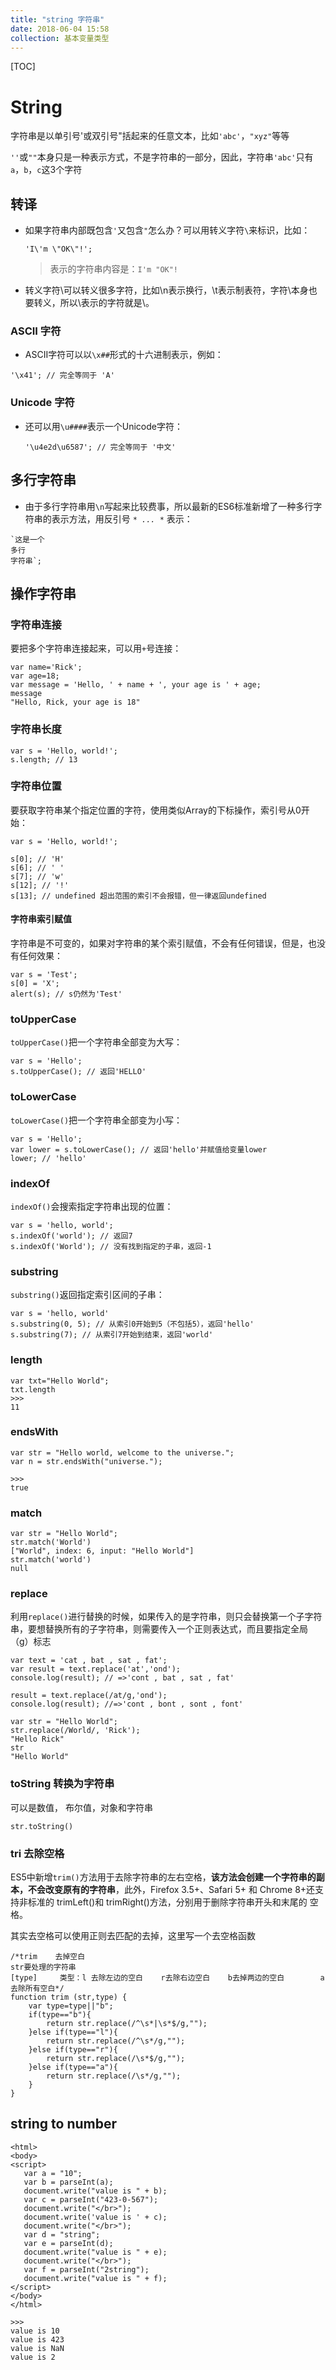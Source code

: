 ```yaml
---
title: "string 字符串"
date: 2018-06-04 15:58
collection: 基本变量类型
---
```


[TOC]



# String



字符串是以单引号'或双引号"括起来的任意文本，比如`'abc'`，`"xyz"`等等

`''`或`""`本身只是一种表示方式，不是字符串的一部分，因此，字符串`'abc'`只有`a`，`b`，`c`这3个字符

## 转译

* 如果字符串内部既包含`'`又包含`"`怎么办？可以用转义字符`\`来标识，比如：

  ```
  'I\'m \"OK\"!';
  ```

  >  表示的字符串内容是：`I'm "OK"!`

* 转义字符\可以转义很多字符，比如\n表示换行，\t表示制表符，字符\本身也要转义，所以\\表示的字符就是\。

  

### ASCII 字符

* ASCII字符可以以`\x##`形式的十六进制表示，例如：

```
'\x41'; // 完全等同于 'A'
```


### Unicode 字符

* 还可以用`\u####`表示一个Unicode字符：

  ```
  '\u4e2d\u6587'; // 完全等同于 '中文'
  ```



## 多行字符串

* 由于多行字符串用`\n`写起来比较费事，所以最新的ES6标准新增了一种多行字符串的表示方法，用反引号 *`* ... *`* 表示：

```
`这是一个
多行
字符串`;
```



## 操作字符串



### 字符串连接

要把多个字符串连接起来，可以用`+`号连接：

```
var name='Rick';
var age=18;
var message = 'Hello, ' + name + ', your age is ' + age;
message
"Hello, Rick, your age is 18"
```


### 字符串长度

```
var s = 'Hello, world!';
s.length; // 13
```



### 字符串位置

要获取字符串某个指定位置的字符，使用类似Array的下标操作，索引号从0开始：

```
var s = 'Hello, world!';

s[0]; // 'H'
s[6]; // ' '
s[7]; // 'w'
s[12]; // '!'
s[13]; // undefined 超出范围的索引不会报错，但一律返回undefined
```


#### 字符串索引赋值

字符串是不可变的，如果对字符串的某个索引赋值，不会有任何错误，但是，也没有任何效果：

```
var s = 'Test';
s[0] = 'X';
alert(s); // s仍然为'Test'
```


### toUpperCase

`toUpperCase()`把一个字符串全部变为大写：

```
var s = 'Hello';
s.toUpperCase(); // 返回'HELLO'
```



### toLowerCase

`toLowerCase()`把一个字符串全部变为小写：

```
var s = 'Hello';
var lower = s.toLowerCase(); // 返回'hello'并赋值给变量lower
lower; // 'hello'
```

### indexOf

`indexOf()`会搜索指定字符串出现的位置：

```
var s = 'hello, world';
s.indexOf('world'); // 返回7
s.indexOf('World'); // 没有找到指定的子串，返回-1
```

### substring

`substring()`返回指定索引区间的子串：

```
var s = 'hello, world'
s.substring(0, 5); // 从索引0开始到5（不包括5），返回'hello'
s.substring(7); // 从索引7开始到结束，返回'world'
```

### length

```
var txt="Hello World";
txt.length
>>>
11
```



### endsWith

```
var str = "Hello world, welcome to the universe.";
var n = str.endsWith("universe.");

>>>
true
```



### match

```
var str = "Hello World";
str.match('World')
["World", index: 6, input: "Hello World"]
str.match('world')
null
```



### replace 

利用`replace()`进行替换的时候，如果传入的是字符串，则只会替换第一个子字符串，要想替换所有的子字符串，则需要传入一个正则表达式，而且要指定全局（g）标志

```
var text = 'cat , bat , sat , fat';
var result = text.replace('at','ond');
console.log(result); // =>'cont , bat , sat , fat'

result = text.replace(/at/g,'ond');
console.log(result); //=>'cont , bont , sont , font'
```



```
var str = "Hello World";
str.replace(/World/, 'Rick');
"Hello Rick"
str
"Hello World"
```



### toString 转换为字符串

可以是数值， 布尔值，对象和字符串

```
str.toString()
```





### tri 去除空格

ES5中新增`trim()`方法用于去除字符串的左右空格，**该方法会创建一个字符串的副本，不会改变原有的字符串**，此外，Firefox 3.5+、Safari 5+
和 Chrome 8+还支持非标准的 trimLeft()和 trimRight()方法，分别用于删除字符串开头和末尾的
空格。

其实去空格可以使用正则去匹配的去掉，这里写一个去空格函数

```
/*trim    去掉空白
str要处理的字符串        
[type]     类型：l 去除左边的空白    r去除右边空白    b去掉两边的空白        a去除所有空白*/
function trim (str,type) {
    var type=type||"b";
    if(type=="b"){
        return str.replace(/^\s*|\s*$/g,"");
    }else if(type=="l"){
        return str.replace(/^\s*/g,"");
    }else if(type=="r"){
        return str.replace(/\s*$/g,"");
    }else if(type=="a"){
        return str.replace(/\s*/g,"");
    }
}
```





## string to number 

```
<html>
<body>
<script>
   var a = "10";
   var b = parseInt(a);
   document.write("value is " + b);
   var c = parseInt("423-0-567");
   document.write("</br>");
   document.write('value is ' + c);
   document.write("</br>");
   var d = "string";
   var e = parseInt(d);
   document.write("value is " + e);
   document.write("</br>");
   var f = parseInt("2string");
   document.write("value is " + f);
</script>
</body>
</html>

>>>
value is 10
value is 423
value is NaN
value is 2
```

